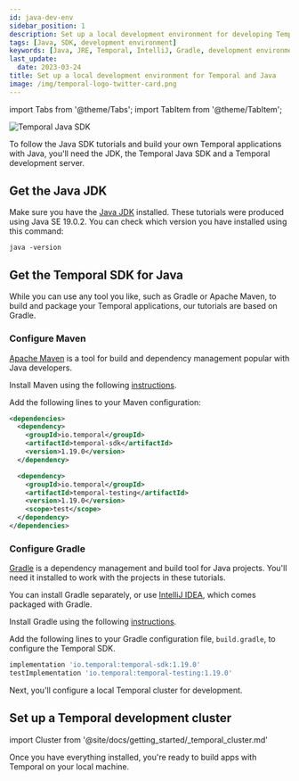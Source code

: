 ```yaml
---
id: java-dev-env
sidebar_position: 1
description: Set up a local development environment for developing Temporal applications using the Java programming language.
tags: [Java, SDK, development environment]
keywords: [Java, JRE, Temporal, IntelliJ, Gradle, development environment]
last_update:
  date: 2023-03-24
title: Set up a local development environment for Temporal and Java
image: /img/temporal-logo-twitter-card.png
---
```


import Tabs from '@theme/Tabs';
import TabItem from '@theme/TabItem';

![Temporal Java SDK](/img/sdk_banners/banner_java.png)

To follow the Java SDK tutorials and build your own Temporal applications with Java, you'll need the JDK, the Temporal Java SDK  and a Temporal development server.


## Get the Java JDK

Make sure you have the [Java JDK](https://www.oracle.com/ca-en/java/technologies/javase-downloads.html) installed. These tutorials were produced using Java SE 19.0.2. You can check which version you have installed using this command:

```command
java -version
```

## Get the Temporal SDK for Java

While you can use any tool you like, such as Gradle or Apache Maven, to build and package your Temporal applications, our tutorials are based on Gradle.

<Tabs groupId="os" queryString>
  <TabItem value="maven" label="Maven">

### Configure Maven

[Apache Maven](https://maven.apache.org/) is a tool for build and dependency management popular with Java developers.

Install Maven using the following [instructions](https://maven.apache.org/install.html).

Add the following lines to your Maven configuration:

```xml
<dependencies>
  <dependency>
    <groupId>io.temporal</groupId>
    <artifactId>temporal-sdk</artifactId>
    <version>1.19.0</version>
  </dependency>

  <dependency>
    <groupId>io.temporal</groupId>
    <artifactId>temporal-testing</artifactId>
    <version>1.19.0</version>
    <scope>test</scope>
  </dependency>  
</dependencies>
```

  </TabItem>
  <TabItem value="gradle" label="Gradle">

### Configure Gradle

[Gradle](https://gradle.org) is a dependency management and build tool for Java projects. You'll need it installed to work with the projects in these tutorials.

You can install Gradle separately, or use [IntelliJ IDEA](https://www.jetbrains.com/idea/), which comes packaged with Gradle.

Install Gradle using the following [instructions](https://gradle.org/install/).

Add the following lines to your Gradle configuration file, `build.gradle`, to configure the Temporal SDK.

```groovy
implementation 'io.temporal:temporal-sdk:1.19.0' 
testImplementation 'io.temporal:temporal-testing:1.19.0'
```

  </TabItem>
</Tabs>




Next, you'll configure a local Temporal cluster for development.


## Set up a Temporal development cluster

import Cluster  from '@site/docs/getting_started/_temporal_cluster.md'

<Cluster />

Once you have everything installed, you're ready to build apps with Temporal on your local machine.
